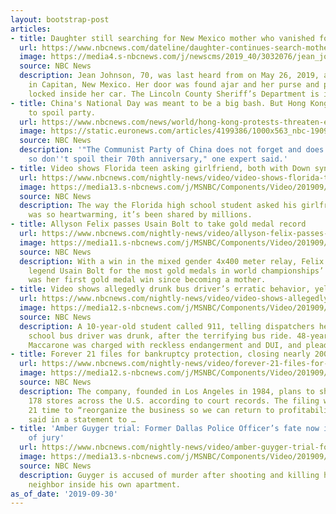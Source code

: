 ```yaml
---
layout: bootstrap-post
articles:
- title: Daughter still searching for New Mexico mother who vanished four months ago
  url: https://www.nbcnews.com/dateline/daughter-continues-search-mother-jean-johnson-who-vanished-new-mexico-n1060566
  image: https://media4.s-nbcnews.com/j/newscms/2019_40/3032076/jean_johnson_social_art_3589a230845ceeaba76d13adacd026f3.nbcnews-fp-1200-630.jpg
  source: NBC News
  description: Jean Johnson, 70, was last heard from on May 26, 2019, at her home
    in Capitan, New Mexico. Her door was found ajar and her purse and phone were found
    locked inside her car. The Lincoln County Sheriff’s Department is investigating.
- title: China's National Day was meant to be a big bash. But Hong Kong looks set
    to spoil party.
  url: https://www.nbcnews.com/news/world/hong-kong-protests-threaten-embarrass-china-s-communist-party-anniversary-n1060281
  image: https://static.euronews.com/articles/4199386/1000x563_nbc-190930-hong-kong-mc-15232_57bad52fba2fa17f262f3511f12b115e.jpg
  source: NBC News
  description: '"The Communist Party of China does not forget and does not forgive,
    so don''t spoil their 70th anniversary," one expert said.'
- title: Video shows Florida teen asking girlfriend, both with Down syndrome, to homecoming
  url: https://www.nbcnews.com/nightly-news/video/video-shows-florida-teen-asking-girlfriend-both-with-down-syndrome-to-homecoming-70304837510
  image: https://media13.s-nbcnews.com/j/MSNBC/Components/Video/201909/nn_kti_homecoming_proposal_190930_1920x1080.nbcnews-fp-1200-630.jpg
  source: NBC News
  description: The way the Florida high school student asked his girlfriend to homecoming
    was so heartwarming, it’s been shared by millions.
- title: Allyson Felix passes Usain Bolt to take gold medal record
  url: https://www.nbcnews.com/nightly-news/video/allyson-felix-passes-usain-bolt-to-take-gold-medal-record-70302789994
  image: https://media11.s-nbcnews.com/j/MSNBC/Components/Video/201909/nn_cbe_allyson_felix_record_190930.nbcnews-fp-1200-630.jpg
  source: NBC News
  description: With a win in the mixed gender 4x400 meter relay, Felix surpassed running
    legend Usain Bolt for the most gold medals in world championships’ history. It
    was her first gold medal win since becoming a mother.
- title: Video shows allegedly drunk bus driver’s erratic behavior, yelling at students
  url: https://www.nbcnews.com/nightly-news/video/video-shows-allegedly-drunk-bus-driver-s-erratic-behavior-yelling-at-students-70305349537
  image: https://media12.s-nbcnews.com/j/MSNBC/Components/Video/201909/nn_sbr_wa_drunk_school_bus_driver_190930_1920x1080.nbcnews-fp-1200-630.jpg
  source: NBC News
  description: A 10-year-old student called 911, telling dispatchers he believed his
    school bus driver was drunk, after the terrifying bus ride. 48-year-old Catherine
    Maccarone was charged with reckless endangerment and DUI, and pleaded not guilty.
- title: Forever 21 files for bankruptcy protection, closing nearly 200 stores
  url: https://www.nbcnews.com/nightly-news/video/forever-21-files-for-bankruptcy-protection-closing-nearly-200-stores-70304325709
  image: https://media12.s-nbcnews.com/j/MSNBC/Components/Video/201909/nn_jke_forever21_bankruptcy_190930_1920x1080.nbcnews-fp-1200-630.jpg
  source: NBC News
  description: The company, founded in Los Angeles in 1984, plans to shutter up to
    178 stores across the U.S. according to court records. The filing will give Forever
    21 time to “reorganize the business so we can return to profitability,” the company
    said in a statement to …
- title: 'Amber Guyger trial: Former Dallas Police Officer’s fate now in the hands
    of jury'
  url: https://www.nbcnews.com/nightly-news/video/amber-guyger-trial-former-dallas-police-officer-s-fate-now-in-the-hands-of-jury-70302789823
  image: https://media13.s-nbcnews.com/j/MSNBC/Components/Video/201909/nn_ggu_amber_guyger_trial_defense_190930_1920x1080.nbcnews-fp-1200-630.jpg
  source: NBC News
  description: Guyger is accused of murder after shooting and killing her unarmed
    neighbor inside his own apartment.
as_of_date: '2019-09-30'
---
```


